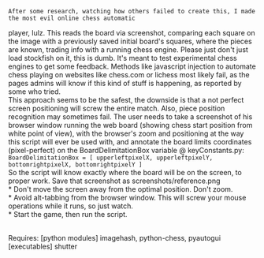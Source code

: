 	After some research, watching how others failed to create this, I made the most evil online chess automatic 
player, lulz. This reads the board via screenshot, comparing each square on the image with a previously saved initial board's squares, where the pieces are known, trading info with a running chess engine.
Please just don't just load stockfish on it, this is dumb. It's meant to test experimental chess engines to get some feedback.
       Methods like javascript injection to automate chess playing on websites like chess.com or lichess most likely fail, as the pages admins will know if this kind of stuff is happening, as reported by some who tried.<br>
       This approach seems to be the safest, the downside is that a not perfect screen positioning will screw the entire match. Also, piece position recognition may sometimes fail.
       The user needs to take a screenshot of his browser window running the web board (showing chess start position from white point of view), with the browser's zoom and positioning at the way this script will ever be used with, and annotate the board limits coordinates (pixel-perfect) on the BoardDelimitationBox variable @ keyConstants.py:
       ` BoardDelimitationBox = [ upperleftpixelX, upperleftpixelY, bottomrightpixelX, bottomrightpixelY ]` <br>
       So the script will know exactly where the board will be on the screen, to proper work. Save that screenshot as screenshots/reference.png<br>
       * Don't move the screen away from the optimal position. Don't zoom. <br>
       * Avoid alt-tabbing from the browser window. This will screw your mouse operations while it runs, so just watch. <br>
       * Start the game, then run the script.<br><br>
       
Requires: [python modules] imagehash, python-chess, pyautogui<br>
	  [executables] shutter
